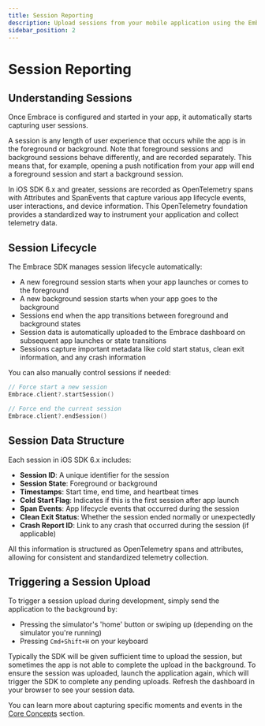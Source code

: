 ```yaml
---
title: Session Reporting
description: Upload sessions from your mobile application using the Embrace SDK
sidebar_position: 2
---
```


# Session Reporting

## Understanding Sessions

Once Embrace is configured and started in your app, it automatically starts capturing user sessions. 

A session is any length of user experience that occurs while the app is in the foreground or background. Note that foreground sessions and background sessions behave differently, and are recorded separately. This means that, for example, opening a push notification from your app will end a foreground session and start a background session.

In iOS SDK 6.x and greater, sessions are recorded as OpenTelemetry spans with Attributes and SpanEvents that capture various app lifecycle events, user interactions, and device information. This OpenTelemetry foundation provides a standardized way to instrument your application and collect telemetry data.

## Session Lifecycle

The Embrace SDK manages session lifecycle automatically:

- A new foreground session starts when your app launches or comes to the foreground
- A new background session starts when your app goes to the background
- Sessions end when the app transitions between foreground and background states
- Session data is automatically uploaded to the Embrace dashboard on subsequent app launches or state transitions
- Sessions capture important metadata like cold start status, clean exit information, and any crash information

You can also manually control sessions if needed:

```swift
// Force start a new session
Embrace.client?.startSession()

// Force end the current session
Embrace.client?.endSession()
```

## Session Data Structure

Each session in iOS SDK 6.x includes:

- **Session ID**: A unique identifier for the session
- **Session State**: Foreground or background
- **Timestamps**: Start time, end time, and heartbeat times
- **Cold Start Flag**: Indicates if this is the first session after app launch
- **Span Events**: App lifecycle events that occurred during the session
- **Clean Exit Status**: Whether the session ended normally or unexpectedly
- **Crash Report ID**: Link to any crash that occurred during the session (if applicable)

All this information is structured as OpenTelemetry spans and attributes, allowing for consistent and standardized telemetry collection.

## Triggering a Session Upload

To trigger a session upload during development, simply send the application to the background by:

- Pressing the simulator's 'home' button or swiping up (depending on the simulator you're running)
- Pressing `Cmd+Shift+H` on your keyboard

Typically the SDK will be given sufficient time to upload the session, but sometimes the app is not able to complete the upload in the background. To ensure the session was uploaded, launch the application again, which will trigger the SDK to complete any pending uploads. Refresh the dashboard in your browser to see your session data.

You can learn more about capturing specific moments and events in the [Core Concepts](/docs/ios/6x/core-concepts/) section.
